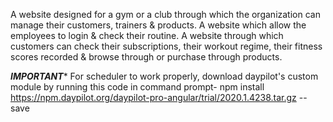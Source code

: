 A website designed for a gym or a club through which the organization can manage their customers, trainers & products.
A website which allow the employees to login & check their routine. 
A website through which customers can check their subscriptions, their workout regime, their fitness scores recorded & browse through or purchase through products.

*****IMPORTANT******
For scheduler to work properly, download daypilot's custom module by running this code in command prompt-
    npm install https://npm.daypilot.org/daypilot-pro-angular/trial/2020.1.4238.tar.gz --save
    
